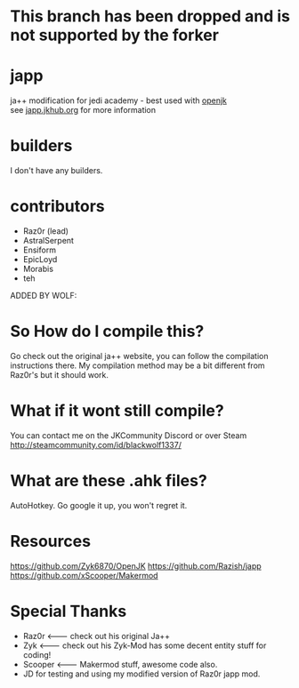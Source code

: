 # This branch has been dropped and is not supported by the forker

japp
====

ja++ modification for jedi academy - best used with [openjk](http://github.com/JACoders/OpenJK)  
see [japp.jkhub.org](http://japp.jkhub.org) for more information

builders
====
I don't have any builders.

contributors
====
* Raz0r (lead)
* AstralSerpent
* Ensiform
* EpicLoyd
* Morabis
* teh


ADDED BY WOLF:

So How do I compile this?
===
Go check out the original ja++ website, you can follow the compilation instructions there.
My compilation method may be a bit different from Raz0r's but it should work.


What if it wont still compile?
===
You can contact me on the JKCommunity Discord or over Steam
http://steamcommunity.com/id/blackwolf1337/


What are these .ahk files?
===
AutoHotkey. Go google it up, you won't regret it.


Resources
===
https://github.com/Zyk6870/OpenJK
https://github.com/Razish/japp
https://github.com/xScooper/Makermod


Special Thanks
===
* Raz0r <--- check out his original Ja++
* Zyk <--- check out his Zyk-Mod has some decent entity stuff for coding!
* Scooper <--- Makermod stuff, awesome code also.
* JD for testing and using my modified version of Raz0r japp mod.
